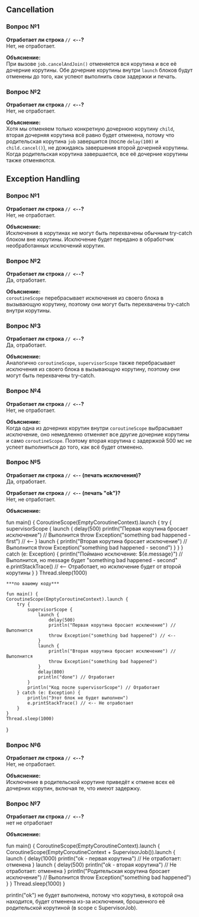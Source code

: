 
## Cancellation

### Вопрос №1
**Отработает ли строка `// <--`?**  
Нет, не отработает.

**Объяснение:**  
При вызове `job.cancelAndJoin()` отменяется вся корутина и все её дочерние корутины. Обе дочерние корутины внутри `launch` блоков будут отменены до того, как успеют выполнить свои задержки и печать.

### Вопрос №2
**Отработает ли строка `// <--`?**  
Нет, не отработает.

**Объяснение:**  
Хотя мы отменяем только конкретную дочернюю корутину `child`, вторая дочерняя корутина всё равно будет отменена, потому что родительская корутина `job` завершится (после `delay(100)` и `child.cancel()`), не дожидаясь завершения второй дочерней корутины. Когда родительская корутина завершается, все её дочерние корутины также отменяются.

## Exception Handling

### Вопрос №1
**Отработает ли строка `// <--`?**  
Нет, не отработает.

**Объяснение:**  
Исключения в корутинах не могут быть перехвачены обычным try-catch блоком вне корутины. Исключение будет передано в обработчик необработанных исключений корутин.

### Вопрос №2
**Отработает ли строка `// <--`?**  
Да, отработает.

**Объяснение:**  
`coroutineScope` перебрасывает исключения из своего блока в вызывающую корутину, поэтому они могут быть перехвачены try-catch внутри корутины.

### Вопрос №3
**Отработает ли строка `// <--`?**  
Да, отработает.

**Объяснение:**  
Аналогично `coroutineScope`, `supervisorScope` также перебрасывает исключения из своего блока в вызывающую корутину, поэтому они могут быть перехвачены try-catch.

### Вопрос №4
**Отработает ли строка `// <--`?**  
Нет, не отработает.

**Объяснение:**  
Когда одна из дочерних корутин внутри `coroutineScope` выбрасывает исключение, оно немедленно отменяет все другие дочерние корутины и само `coroutineScope`. Поэтому вторая корутина с задержкой 500 мс не успеет выполниться до того, как всё будет отменено.

### Вопрос №5
**Отработает ли строка `// <--` (печать исключения)?**  
Да, отработает.

**Отработает ли строка `// <--` (печать "ok")?**  
Нет, не отработает.

**Объяснение:**  


fun main() {
    CoroutineScope(EmptyCoroutineContext).launch {
        try {
            supervisorScope {
                launch {
                    delay(500)
                    println("Первая корутина бросает исключение") // Выполнится
                    throw Exception("something bad happened - first") // <--
                }
                launch {
                    println("Вторая корутина бросает исключение") // Выполнится
                    throw Exception("something bad happened - second")
                }
            }
        } catch (e: Exception) {
            println("Поймано исключение: ${e.message}") // Выполнится, но message будет "something bad happened - second"
            e.printStackTrace() // <--  Отработает, но исключение будет от второй корутины
        }
    }
    Thread.sleep(1000)


    

    ***по вашему коду***
    
    fun main() {
    CoroutineScope(EmptyCoroutineContext).launch {
        try {
            supervisorScope {
                launch {
                    delay(500)
                    println("Первая корутина бросает исключение") // Выполнится
                    throw Exception("something bad happened") // <--
                }
                launch {
                    println("Вторая корутина бросает исключение") // Выполнится
                    throw Exception("something bad happened")
                }
                delay(800)
                println("done") // Отработает
            }
            println("Код после supervisorScope") // Отработает
        } catch (e: Exception) {
            println("Этот блок не будет выполнен")
            e.printStackTrace() // <-- Не отработает
        }
    }
    Thread.sleep(1000)
}

### Вопрос №6
**Отработает ли строка `// <--`?**  
Нет, не отработает.

**Объяснение:**  
Исключение в родительской корутине приведёт к отмене всех её дочерних корутин, включая те, что имеют задержку.

### Вопрос №7
**Отработает ли строка `// <--`?**  
нет не отработает

**Объяснение:**  



fun main() {
    CoroutineScope(EmptyCoroutineContext).launch {
        CoroutineScope(EmptyCoroutineContext + SupervisorJob()).launch {
            launch {
                delay(1000)
                println("ok - первая корутина") // Не отработает: отменена
            }
            launch {
                delay(500)
                println("ok - вторая корутина") // Не отработает: отменена
            }
            println("Родительская корутина бросает исключение") // Выполнится
            throw Exception("something bad happened")
        }
    }
    Thread.sleep(1000)
}

println("ok") не будет выполнена, потому что корутина, в которой она находится, будет отменена из-за исключения, брошенного её родительской корутиной (в scope с SupervisorJob).
